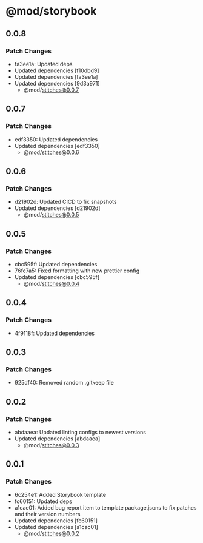 # @mod/storybook

## 0.0.8

### Patch Changes

- fa3ee1a: Updated deps
- Updated dependencies [f10dbd9]
- Updated dependencies [fa3ee1a]
- Updated dependencies [9d3a971]
  - @mod/stitches@0.0.7

## 0.0.7

### Patch Changes

- edf3350: Updated dependencies
- Updated dependencies [edf3350]
  - @mod/stitches@0.0.6

## 0.0.6

### Patch Changes

- d21902d: Updated CICD to fix snapshots
- Updated dependencies [d21902d]
  - @mod/stitches@0.0.5

## 0.0.5

### Patch Changes

- cbc595f: Updated dependencies
- 76fc7a5: Fixed formatting with new prettier config
- Updated dependencies [cbc595f]
  - @mod/stitches@0.0.4

## 0.0.4

### Patch Changes

- 4f9118f: Updated dependencies

## 0.0.3

### Patch Changes

- 925df40: Removed random .gitkeep file

## 0.0.2

### Patch Changes

- abdaaea: Updated linting configs to newest versions
- Updated dependencies [abdaaea]
  - @mod/stitches@0.0.3

## 0.0.1

### Patch Changes

- 6c254e1: Added Storybook template
- fc60151: Updated deps
- a1cac01: Added bug report item to template package.jsons to fix patches and their version numbers
- Updated dependencies [fc60151]
- Updated dependencies [a1cac01]
  - @mod/stitches@0.0.2
